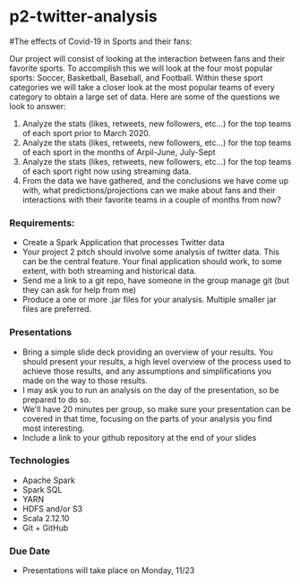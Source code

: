 # p2-twitter-analysis
#The effects of Covid-19 in Sports and their fans:

Our project will consist of looking at the interaction between fans and their favorite sports. To accomplish this we will look at the four most popular sports: Soccer, Basketball, Baseball, and Football. Within these sport categories we will take a closer look at the most popular teams of every category to obtain a large set of data. Here are some of the questions we look to answer:
  
1) Analyze the stats (likes, retweets, new followers, etc...) for the top teams of each sport prior to March 2020.
2) Analyze the stats (likes, retweets, new followers, etc...) for the top teams of each sport in the months of Arpil-June, July-Sept
3) Analyze the stats (likes, retweets, new followers, etc...) for the top teams of each sport right now using streaming data.
4) From the data we have gathered, and the conclusions we have come up with, what predictions/projections can we make about fans and their interactions with their favorite teams in a couple of months from  now?

### Requirements:
- Create a Spark Application that processes Twitter data
- Your project 2 pitch should involve some analysis of twitter data.  This can be the central feature.  Your final application should work, to some extent, with both streaming and historical data.
- Send me a link to a git repo, have someone in the group manage git (but they can ask for help from me)
- Produce a one or more .jar files for your analysis.  Multiple smaller jar files are preferred.

### Presentations
- Bring a simple slide deck providing an overview of your results.  You should present your results, a high level overview of the process used to achieve those results, and any assumptions and simplifications you made on the way to those results.
- I may ask you to run an analysis on the day of the presentation, so be prepared to do so.
- We'll have 20 minutes per group, so make sure your presentation can be covered in that time, focusing on the parts of your analysis you find most interesting.
- Include a link to your github repository at the end of your slides

### Technologies
- Apache Spark
- Spark SQL
- YARN
- HDFS and/or S3
- Scala 2.12.10
- Git + GitHub

### Due Date
- Presentations will take place on Monday, 11/23
